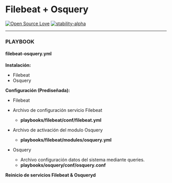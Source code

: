 # Filebeat + Osquery

[![Open Source Love](https://badges.frapsoft.com/os/v1/open-source.svg?v=103)](https://github.com/ellerbrock/open-source-badges/) [![stability-alpha](https://img.shields.io/badge/stability-alpha-f4d03f.svg)](https://github.com/mkenney/software-guides/blob/master/STABILITY-BADGES.md#alpha)

------------

### PLAYBOOK
#### filebeat-osquery.yml
**Instalación:**
- Filebeat
- Osquery

**Configuración (Prediseñada):**
- Filebeat
 - Archivo de configuración servicio Filebeat
   -  **playbooks/filebeat/conf/filebeat.yml**
 - Archivo de activación del modulo Osquery
   -  **playbooks/filebeat/modules/osquery.yml**

- Osquery
  - Archivo configuración datos del sistema mediante queries.
   -  **playbooks/osquery/conf/osquery.conf**

**Reinicio de servicios Filebeat & Osqueryd**


